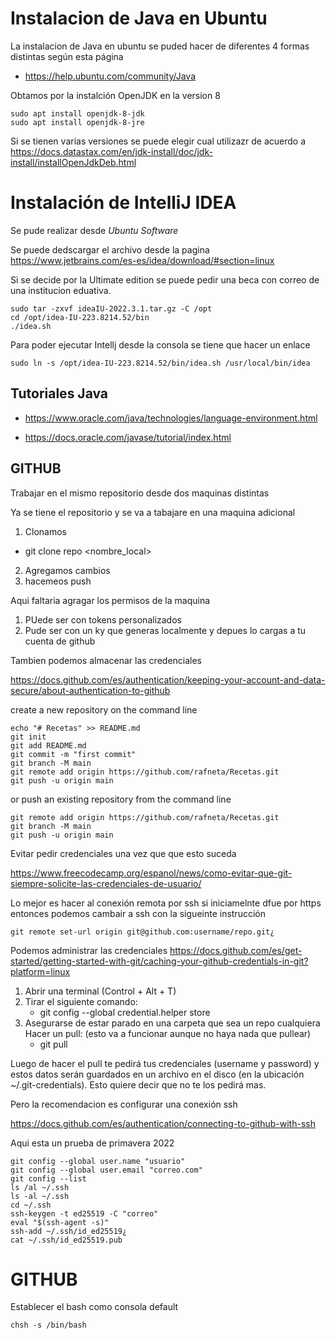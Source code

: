 # Instalacion de Java en Ubuntu 

La instalacion de Java en ubuntu se puded hacer de diferentes 4 formas distintas según esta página 

  - https://help.ubuntu.com/community/Java

  Obtamos por la instalción  OpenJDK en la version 8

```console
sudo apt install openjdk-8-jdk
sudo apt install openjdk-8-jre
```

Si se tienen varias versiones se puede elegir cual utilizazr de acuerdo a
https://docs.datastax.com/en/jdk-install/doc/jdk-install/installOpenJdkDeb.html


# Instalación de IntelliJ IDEA

Se pude realizar desde _Ubuntu Software_

Se puede dedscargar el archivo desde la pagina https://www.jetbrains.com/es-es/idea/download/#section=linux

Si se decide por la Ultimate edition se puede pedir una beca con correo de una institucion eduativa. 


```console
sudo tar -zxvf ideaIU-2022.3.1.tar.gz -C /opt
cd /opt/idea-IU-223.8214.52/bin
./idea.sh
```

Para poder ejecutar Intellj desde la consola se tiene que hacer un enlace 

```console
sudo ln -s /opt/idea-IU-223.8214.52/bin/idea.sh /usr/local/bin/idea
```

## Tutoriales Java

- https://www.oracle.com/java/technologies/language-environment.html

- https://docs.oracle.com/javase/tutorial/index.html




## GITHUB

Trabajar en el mismo repositorio desde dos maquinas distintas

Ya se tiene el repositorio y se va a tabajare en una maquina adicional 

1. Clonamos 
- git clone repo <nombre_local>
2. Agregamos cambios
3. hacemeos push


Aqui faltaria agragar los permisos de la maquina 

1. PUede ser con tokens personalizados
2. Pude ser con un ky que generas localmente y depues lo cargas a tu cuenta de github

Tambien podemos almacenar las credenciales 




https://docs.github.com/es/authentication/keeping-your-account-and-data-secure/about-authentication-to-github

create a new repository on the command line
```
echo "# Recetas" >> README.md
git init
git add README.md
git commit -m "first commit"
git branch -M main
git remote add origin https://github.com/rafneta/Recetas.git
git push -u origin main
```
or push an existing repository from the command line

```
git remote add origin https://github.com/rafneta/Recetas.git
git branch -M main
git push -u origin main
```


Evitar pedir credenciales una vez que que esto suceda 

https://www.freecodecamp.org/espanol/news/como-evitar-que-git-siempre-solicite-las-credenciales-de-usuario/

Lo mejor es hacer al conexión remota por ssh si iniciamelnte dfue por https entonces podemos cambair a ssh con la sigueinte instrucción 

```
git remote set-url origin git@github.com:username/repo.git¿
```
Podemos administrar las credenciales 
https://docs.github.com/es/get-started/getting-started-with-git/caching-your-github-credentials-in-git?platform=linux

1. Abrir una terminal (Control + Alt + T)
2. Tirar el siguiente comando:
   - git config --global credential.helper store
3. Asegurarse de estar parado en una carpeta que sea un repo cualquiera
Hacer un pull: (esto va a funcionar aunque no haya nada que pullear)
   - git pull

Luego de hacer el pull te pedirá tus credenciales (username y password) y estos datos serán guardados en un archivo en el disco (en la ubicación ~/.git-credentials). Esto quiere decir que no te los pedirá mas.

Pero la recomendacion es configurar una conexión ssh

https://docs.github.com/es/authentication/connecting-to-github-with-ssh

Aqui esta un prueba de primavera 2022

```
git config --global user.name "usuario"
git config --global user.email "correo.com"
git config --list
ls /al ~/.ssh
ls -al ~/.ssh
cd ~/.ssh
ssh-keygen -t ed25519 -C "correo"
eval "$(ssh-agent -s)"
ssh-add ~/.ssh/id_ed25519¿
cat ~/.ssh/id_ed25519.pub
```


# GITHUB

Establecer el bash como consola default

```
chsh -s /bin/bash

```


